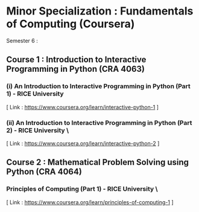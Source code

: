 # Minor Specialization : Fundamentals of Computing (Coursera)

Semester 6 : 

## Course 1 : Introduction to Interactive Programming in Python (CRA 4063)

### (i) An Introduction to Interactive Programming in Python (Part 1) - RICE University <br/>
[ Link : https://www.coursera.org/learn/interactive-python-1 ]

### (ii) An Introduction to Interactive Programming in Python (Part 2) - RICE University \
[ Link : https://www.coursera.org/learn/interactive-python-2 ]

## Course 2 : Mathematical Problem Solving using Python (CRA 4064)

### Principles of Computing (Part 1) - RICE University \
[ Link : https://www.coursera.org/learn/principles-of-computing-1 ]
